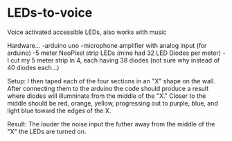 # LEDs-to-voice
Voice activated accessible LEDs, also works with music

Hardware...
  -arduino uno
  -microphone amplifier with analog input (for arduino)
  -5 meter NeoPixel strip LEDs (mine had 32 LED Diodes per meter)
    -I cut my 5 meter strip in 4, each having 38 diodes (not sure why instead of 40 diodes each...)
  
Setup:
  I then taped each of the four sections in an "X" shape on the wall. After connecting them to the arduino the code should produce a result where diodes will illumninate from the middle of the "X." Closer to the middle should be red, orange, yellow, progressing out to purple, blue, and light blue toward the edges of the X. 
  
Result:
  The louder the noise input the futher away from the middle of the "X" the LEDs are turned on.
